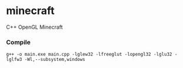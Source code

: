 # minecraft
C++ OpenGL Minecraft

### Compile

`g++ -o main.exe main.cpp -lglew32 -lfreeglut -lopengl32 -lglu32 -lglfw3 -Wl,--subsystem,windows`
